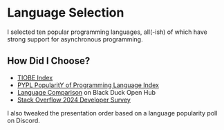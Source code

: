# Language Selection

I selected ten popular programming languages, all(-ish) of which have strong support for asynchronous programming.

## How Did I Choose?

* [TIOBE Index](https://www.tiobe.com/tiobe-index/)
* [PYPL PopularitY of Programming Language Index](https://pypl.github.io/PYPL.html)
* [Language Comparison](https://openhub.net/languages/compare) on Black Duck Open Hub
* [Stack Overflow 2024 Developer Survey](https://survey.stackoverflow.co/2024/technology)

I also tweaked the presentation order based on a language popularity poll on Discord.
